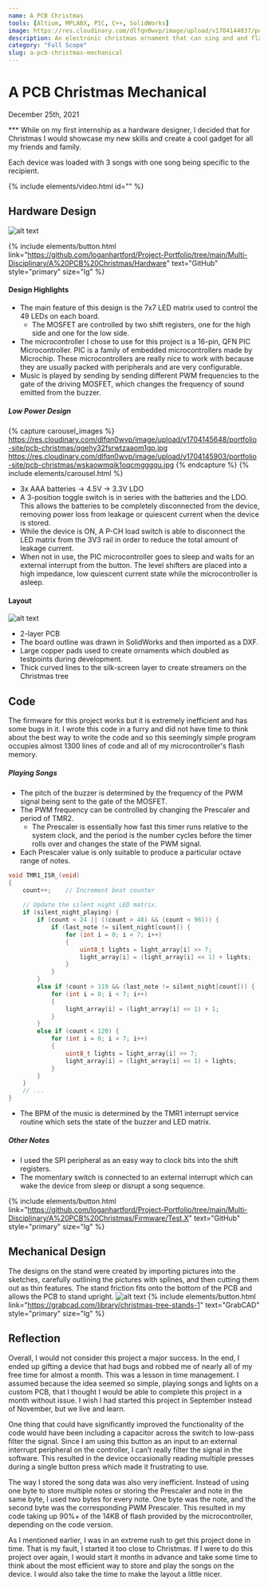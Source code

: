 ```yaml
---
name: A PCB Christmas
tools: [Altium, MPLABX, PIC, C++, SolidWorks]
image: https://res.cloudinary.com/dlfqn0wvp/image/upload/v1704144037/portfolio-site/pcb-christmas/bi40bju3dunia2opgfkt.jpg
description: An electronic christmas ornament that can sing and and flash to tunes.
category: "Full Scope"
slug: a-pcb-christmas-mechanical
---
```


# A PCB Christmas Mechanical
<p class="post-metadata text-muted">
  December 25th, 2021
</p>
***
While on my first internship as a hardware designer, I decided that for Christmas I would showcase my new skills and create a cool gadget for all my friends and family.

Each device was loaded with 3 songs with one song being specific to the recipient.

{% include elements/video.html id="" %}

## Hardware Design
![alt text](https://res.cloudinary.com/dlfqn0wvp/image/upload/v1704144983/portfolio-site/pcb-christmas/v9acqo7u55czi3mhwvjf.jpg "Cone holder channel")

{% include elements/button.html link="https://github.com/loganhartford/Project-Portfolio/tree/main/Multi-Disciplinary/A%20PCB%20Christmas/Hardware" text="GitHub" style="primary" size="lg" %}

#### Design Highlights
* The main feature of this design is the 7x7 LED matrix used to control the 49 LEDs on each board.
  * The MOSFET are controlled by two shift registers, one for the high side and one for the low side.
* The microcontroller I chose to use for this project is a 16-pin, QFN PIC Microcontroller. PIC is a family of embedded microcontrollers made by Microchip. These microcontrollers are really nice to work with because they are usually packed with peripherals and are very configurable.
* Music is played by sending by sending different PWM frequencies to the gate of the driving MOSFET, which changes the frequency of sound emitted from the buzzer.

##### Low Power Design
{% capture carousel_images %}
https://res.cloudinary.com/dlfqn0wvp/image/upload/v1704145648/portfolio-site/pcb-christmas/qgehy32fsrwtzaaom1gp.jpg
https://res.cloudinary.com/dlfqn0wvp/image/upload/v1704145903/portfolio-site/pcb-christmas/wskaowmqik1oqcmgggqu.jpg
{% endcapture %}
{% include elements/carousel.html %}
* 3x AAA batteries -> 4.5V -> 3.3V LDO
* A 3-position toggle switch is in series with the batteries and the LDO. This allows the batteries to be completely disconnected from the device, removing power loss from leakage or quiescent current when the device is stored.
* While the device is ON, A P-CH load switch is able to disconnect the LED matrix from the 3V3 rail in order to reduce the total amount of leakage current.
* When not in use, the PIC microcontroller goes to sleep and waits for an external interrupt from the button. The level shifters are placed into a high impedance, low quiescent current state while the microcontroller is asleep.

#### Layout
![alt text](https://res.cloudinary.com/dlfqn0wvp/image/upload/v1704147806/portfolio-site/pcb-christmas/mufkk34mn58x5z9xeyk6.png "christmas Tree PCB Layout")
* 2-layer PCB
* The board outline was drawn in SolidWorks and then imported as a DXF.
* Large copper pads used to create ornaments which doubled as testpoints during development.
* Thick curved lines to the silk-screen layer to create streamers on the Christmas tree

## Code
The firmware for this project works but it is extremely inefficient and has some bugs in it. I wrote this code in a furry and did not have time to think about the best way to write the code and so this seemingly simple program occupies almost 1300 lines of code and all of my microcontroller's flash memory.

##### Playing Songs
* The pitch of the buzzer is determined by the frequency of the PWM signal being sent to the gate of the MOSFET. 
* The PWM frequency can be controlled by changing the Prescaler and period of TMR2.
  * The Prescaler is essentially how fast this timer runs relative to the system clock, and the period is the number cycles before the timer rolls over and changes the state of the PWM signal.
* Each Prescaler value is only suitable to produce a particular octave range of notes.

```c++
void TMR1_ISR_(void)
{
    count++;    // Increment beat counter
    
    // Update the silent night LED matrix.
    if (silent_night_playing) {
        if (count < 24 || ((count > 48) && (count < 96))) {
            if (last_note != silent_night[count]) {
                for (int i = 0; i < 7; i++)
                {
                    uint8_t lights = light_array[i] >> 7;
                    light_array[i] = (light_array[i] << 1) + lights;
                }  
            }
        }
        else if (count > 119 && (last_note != silent_night[count])) {
            for (int i = 0; i < 7; i++)
            {
                light_array[i] = (light_array[i] << 1) + 1;
            }
        }
        else if (count < 120) {
            for (int i = 0; i < 7; i++)
            {
                uint8_t lights = light_array[i] >> 7;
                light_array[i] = (light_array[i] << 1) + lights;
            }
        }    
    }
    // ...
}
```

* The BPM of the music is determined by the TMR1 interrupt service routine which sets the state of the buzzer and LED matrix.

##### Other Notes
* I used the SPI peripheral as an easy way to clock bits into the shift registers.
* The momentary switch is connected to an external interrupt which can wake the device from sleep or disrupt a song sequence.

{% include elements/button.html link="https://github.com/loganhartford/Project-Portfolio/tree/main/Multi-Disciplinary/A%20PCB%20Christmas/Firmware/Test.X" text="GitHub" style="primary" size="lg" %}

## Mechanical Design
The designs on the stand were created by importing pictures into the sketches, carefully outlining the pictures with splines, and then cutting them out as thin features. The stand friction fits onto the bottom of the PCB and allows the PCB to stand upright. 
![alt text](https://res.cloudinary.com/dlfqn0wvp/image/upload/v1704147080/portfolio-site/pcb-christmas/hebls4ycshgbsfpnc6xj.png "Christmas tree PCB stand")
{% include elements/button.html link="https://grabcad.com/library/christmas-tree-stands-1" text="GrabCAD" style="primary" size="lg" %}

## Reflection
Overall, I would not consider this project a major success. In the end, I ended up gifting a device that had bugs and robbed me of nearly all of my free time for almost a month. This was a lesson in time management. I assumed because the idea seemed so simple, playing songs and lights on a custom PCB, that I thought I would be able to complete this project in a month without issue. I wish I had started this project in September instead of November, but we live and learn.

One thing that could have significantly improved the functionality of the code would have been including a capacitor across the switch to low-pass filter the signal. Since I am using this button as an input to an external interrupt peripheral on the controller, I can’t really filter the signal in the software. This resulted in the device occasionally reading multiple presses during a single button press which made it frustrating to use.

The way I stored the song data was also very inefficient. Instead of using one byte to store multiple notes or storing the Prescaler and note in the same byte, I used two bytes for every note. One byte was the note, and the second byte was the corresponding PWM Prescaler. This resulted in my code taking up 90%+ of the 14KB of flash provided by the microcontroller, depending on the code version.

As I mentioned earlier, I was in an extreme rush to get this project done in time. That is my fault, I started it too close to Christmas. If I were to do this project over again, I would start it months in advance and take some time to think about the most efficient way to store and play the songs on the device. I would also take the time to make the layout a little nicer.
